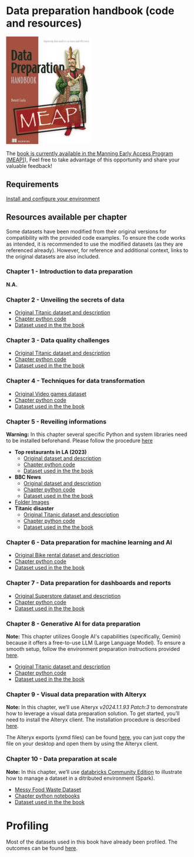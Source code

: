# Data preparation handbook (code and resources)
[![](img/Cover-book-MEAP.jpg)](https://mng.bz/1XaR)

The [book is currently available in the Manning Early Access Program (MEAP)](https://mng.bz/1XaR)), Feel free to take advantage of this opportunity and share your valuable feedback!

## Requirements
[Install and configure your environment](/code/README.md)

## Resources available per chapter
Some datasets have been modified from their original versions for compatibility with the provided code examples. To ensure the code works as intended, it is recommended to use the modified datasets (as they are referenced already). However, for reference and additional context, links to the original datasets are also included.
### Chapter 1 - Introduction to data preparation
**N.A.**

### Chapter 2 - Unveiling the secrets of data
* [Original Titanic dataset and description](https://www.kaggle.com/competitions/titanic)
* [Chapter python code](./code/chapter%202/)
* [Dataset used in the the book](./data/titanic/)
	
### Chapter 3 - Data quality challenges
* [Original Titanic dataset and description](https://www.kaggle.com/competitions/titanic)
* [Chapter python code](./code/chapter%202/)
* [Dataset used in the the book](./data/titanic/)
	
### Chapter 4 - Techniques for data transformation
* [Original Video games dataset](https://www.kaggle.com/datasets/mohamedtarek01234/steam-games-reviews-and-rankings)
* [Chapter python code](./code/chapter%204/)
* [Dataset used in the the book](./data/vgames/)
	
### Chapter 5 - Reveiling informations
**Warning:** In this chapter several specific Python and system libraries need to be installed beforehand. Please follow the procedure [here](./code/README.md#Specific-libraries-for-chapter-5)
* **Top restaurants in LA (2023)**
	* [Original dataset and description](https://www.kaggle.com/datasets/lorentzyeung/top-240-recommended-restaurants-in-la-2023)
	* [Chapter python code](./code/chapter%205/)
	* [Dataset used in the the book](./data/restaurants/)
* **BBC News**
	* [Original dataset and description](https://www.kaggle.com/datasets/gpreda/bbc-news)
	* [Chapter python code](./code/chapter%205/)
	* [Dataset used in the the book](./data/bbcnews/)
* [Folder Images](./data/images/)
* **Titanic disaster**
	* [Original Titanic dataset and description](https://www.kaggle.com/competitions/titanic)
	* [Chapter python code](./code/chapter%202/)
	* [Dataset used in the the book](./data/titanic/)
		
### Chapter 6 - Data preparation for machine learning and AI
* [Original Bike rental dataset and description](https://www.kaggle.com/competitions/bike-sharing-demand/data)
* [Chapter python code](./code/chapter%206/)
* [Dataset used in the the book](./data/bikerental/)

### Chapter 7 - Data preparation for dashboards and reports
* [Original Superstore dataset and description](https://www.kaggle.com/datasets/vivek468/superstore-dataset-final)
* [Chapter python code](./code/chapter%207/)
* [Dataset used in the the book](./data/superstore/)

### Chapter 8 - Generative AI for data preparation
**Note:** This chapter utilizes Google AI's capabilities (specifically, Gemini) because it offers a free-to-use LLM (Large Language Model). To ensure a smooth setup, follow the environment preparation instructions provided [here](./code/README.md#Leveraging-Google-AI).
* [Original Titanic dataset and description](https://www.kaggle.com/competitions/titanic)
* [Chapter python code](./code/chapter%208/)
* [Dataset used in the the book](./data/titanic/)

### Chapter 9 - Visual data preparation with Alteryx
**Note:** In this chapter, we’ll use Alteryx *v2024.1.1.93 Patch:3* to demonstrate how to leverage a visual data preparation solution. To get started, you’ll need to install the Alteryx client. The installation procedure is described [here](./code/README.md#Installing-Alteryx).

The Alteryx exports (yxmd files) can be found [here](./code/chapter%209/), you can just copy the file on your desktop and open them by using the Alteryx client.

### Chapter 10 - Data preparation at scale
**Note:** In this chapter, we’ll use [databricks Community Edition](https://community.cloud.databricks.com) to illustrate how to manage a dataset in a ditributed environment (Spark).
* [Messy Food Waste Dataset](https://www.kaggle.com/competitions/messy-food-waste-prediction-dataset/data)
* [Chapter python notebooks](./code/chapter%2010/)
* [Dataset used in the the book](./data/messy-food-waste/)

# Profiling
Most of the datasets used in this book have already been profiled. The outcomes can be found [here](/profiles).
